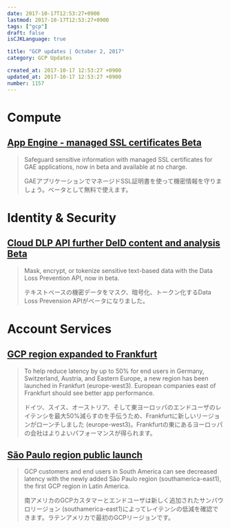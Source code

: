 ```yaml
---
date: 2017-10-17T12:53:27+0900
lastmod: 2017-10-17T12:53:27+0900
tags: ["gcp"]
draft: false
isCJKLanguage: true

title: "GCP updates | October 2, 2017"
category: GCP Updates

created_at: 2017-10-17 12:53:27 +0900
updated_at: 2017-10-17 12:53:27 +0900
number: 1157
---
```


# Compute
## [App Engine - managed SSL certificates Beta](https://cloud.google.com/appengine/docs/standard/python/mapping-custom-domains)
> Safeguard sensitive information with managed SSL certificates for GAE applications, now in beta and available at no charge.
>
> GAEアプリケーションでマネージドSSL証明書を使って機密情報を守りましょう。ベータとして無料で使えます。

# Identity & Security
## [Cloud DLP API further DeID content and analysis Beta](https://cloud.google.com/dlp/docs/deidentify-sensitive-data)
> Mask, encrypt, or tokenize sensitive text-based data with the Data Loss Prevention API, now in beta.
>
> テキストベースの機密データをマスク、暗号化、トークン化するData Loss Prevension APIがベータになりました。

# Account Services
## [GCP region expanded to Frankfurt](https://cloud.google.com/about/locations/)
> To help reduce latency by up to 50% for end users in Germany, Switzerland, Austria, and Eastern Europe, a new region has been launched in Frankfurt (europe-west3). European companies east of Frankfurt should see better app performance.
>
> ドイツ、スイス、オーストリア、そして東ヨーロッパのエンドユーザのレイテンシを最大50%減らすのを手伝うため、Frankfurtに新しいリージョンがローンチしました (europe-west3)。Frankfurtの東にあるヨーロッパの会社はよりよいパフォーマンスが得られます。

## [São Paulo region public launch](https://cloud.google.com/about/locations/)
> GCP customers and end users in South America can see decreased latency with the newly added São Paulo region (southamerica-east1), the first GCP region in Latin America.
>
> 南アメリカのGCPカスタマーとエンドユーザは新しく追加されたサンパウロリージョン (southamerica-east1)によってレイテンシの低減を確認できます。ラテンアメリカで最初のGCPリージョンです。
